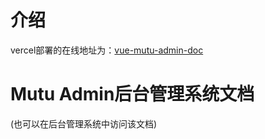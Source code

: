 # 介绍
vercel部署的在线地址为：[vue-mutu-admin-doc](https://vue-mutu-admin-doc.vercel.app/)

# Mutu Admin后台管理系统文档

(也可以在后台管理系统中访问该文档)
